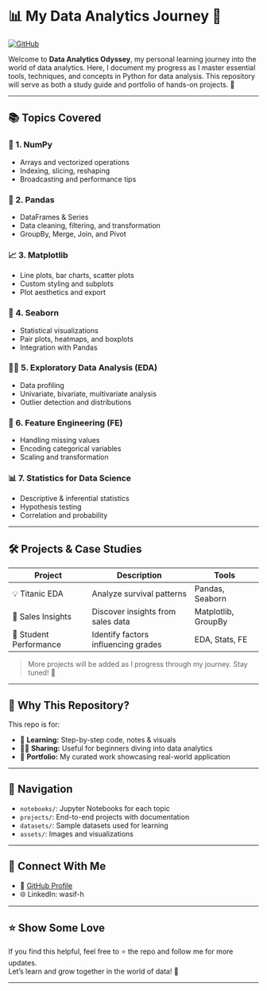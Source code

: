 # 📊 My Data Analytics Journey 🚀  
[![GitHub](https://img.shields.io/badge/GitHub-Repository-blue?logo=github)](https://github.com/wasif-h/Data-Analytics-Odyssey)

Welcome to **Data Analytics Odyssey**, my personal learning journey into the world of data analytics. Here, I document my progress as I master essential tools, techniques, and concepts in Python for data analysis. This repository will serve as both a study guide and portfolio of hands-on projects. 🌱

---

## 📚 Topics Covered

### 🧮 1. NumPy  
- Arrays and vectorized operations  
- Indexing, slicing, reshaping  
- Broadcasting and performance tips

### 🐼 2. Pandas  
- DataFrames & Series  
- Data cleaning, filtering, and transformation  
- GroupBy, Merge, Join, and Pivot

### 📈 3. Matplotlib  
- Line plots, bar charts, scatter plots  
- Custom styling and subplots  
- Plot aesthetics and export

### 🧵 4. Seaborn  
- Statistical visualizations  
- Pair plots, heatmaps, and boxplots  
- Integration with Pandas

### 🕵️‍♂️ 5. Exploratory Data Analysis (EDA)  
- Data profiling  
- Univariate, bivariate, multivariate analysis  
- Outlier detection and distributions

### 🧹 6. Feature Engineering (FE)  
- Handling missing values  
- Encoding categorical variables  
- Scaling and transformation

### 📊 7. Statistics for Data Science  
- Descriptive & inferential statistics  
- Hypothesis testing  
- Correlation and probability

---

## 🛠️ Projects & Case Studies

| Project | Description | Tools |
|--------|-------------|-------|
| 💡 Titanic EDA | Analyze survival patterns | Pandas, Seaborn |
| 🛒 Sales Insights | Discover insights from sales data | Matplotlib, GroupBy |
| 🧠 Student Performance | Identify factors influencing grades | EDA, Stats, FE |

> More projects will be added as I progress through my journey. Stay tuned! 🔄

---

## 🌟 Why This Repository?

This repo is for:
- 📖 **Learning:** Step-by-step code, notes & visuals  
- 👨‍🏫 **Sharing:** Useful for beginners diving into data analytics  
- 📂 **Portfolio:** My curated work showcasing real-world application  

---

## 🧭 Navigation

- `notebooks/`: Jupyter Notebooks for each topic  
- `projects/`: End-to-end projects with documentation  
- `datasets/`: Sample datasets used for learning  
- `assets/`: Images and visualizations

---

## 📌 Connect With Me

- 🔗 [GitHub Profile](https://github.com/wasif-h) 
- 🌐 LinkedIn: wasif-h

---

## ⭐ Show Some Love

If you find this helpful, feel free to ⭐ the repo and follow me for more updates.  
Let’s learn and grow together in the world of data! 💪

---

